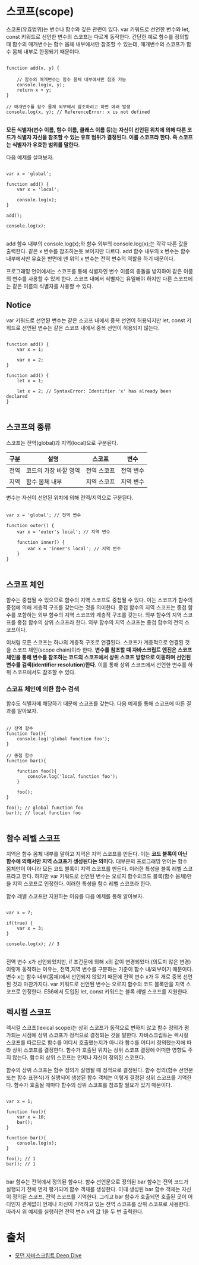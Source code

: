 # 스코프(scope)

스코프(유효범위)는 변수나 함수와 깊은 관련이 있다. var 키워드로 선언한 변수와 let, const 키워드로 선언한 변수의 스코프는 다르게 동작한다.
간단한 예로 함수를 정의할 때 함수의 매개변수는 함수 몸체 내부에서만 참조할 수 있는데, 매개변수의 스코프가 함수 몸체 내부로 한정되기 때문이다.

<pre>
<code>
function add(x, y) {

    // 함수의 매개변수는 함수 몸체 내부에서만 참조 가능
    console.log(x, y);
    return x + y;
}

// 매개변수를 함수 몸체 외부에서 참조하려고 하면 에러 발생
console.log(x, y); // ReferenceError: x is not defined
</code>
</pre>

**모든 식별자(변수 이름, 함수 이름, 클래스 이름 등)는 자신이 선언된 위치에 의해 다른 코드가 식별자 자신을 참조할 수 있는 유효 범위가 결정된다. 이를 스코프라 한다. 즉 스코프는 식별자가 유효한 범위를 말한다.**

다음 예제를 살펴보자.
<pre>
<code>
var x = 'global';

function add() {
    var x = 'local';

    console.log(x);
}

add();

console.log(x);
</code>
</pre>
add 함수 내부의 console.log(x);와 함수 외부의 console.log(x);는 각각 다른 값을 출력한다. 같은 x 변수를 참조하는듯 보이지만 다르다. add 함수 내부의 x 변수는 함수 내부에서만 유효한 반면에 맨 위의 x 변수는 전역 변수의 역할을 하기 때문이다. 

프로그래밍 언어에서는 스코프를 통해 식별자인 변수 이름의 충돌을 방지하여 같은 이름의 변수를 사용할 수 있게 한다. 스코프 내에서 식별자는 유일해야 하지만 다른 스코프에는 같은 이름의 식별자를 사용할 수 있다. 

## Notice
var 키워드로 선언된 변수는 같은 스코프 내에서 중복 선언이 허용되지만 let, const 키워드로 선언된 변수는 같은 스코프 내에서 중복 선언이 허용되지 않는다.
<pre>
<code>
function add() {
    var x = 1;

    var x = 2;
}

function add() {
    let x = 1;

    let x = 2; // SyntaxError: Identifier 'x' has already been declared
}
</code>
</pre>

## 스코프의 종류
스코프는 전역(global)과 지역(local)으로 구분된다.

| 구분 | 설명 | 스코프 | 변수 |
| --- | --- | --- | --- |
| 전역 | 코드의 가장 바깥 영역 | 전역 스코프 | 전역 변수 |
| 지역 | 함수 몸체 내부 | 지역 스코프 | 지역 변수 |

변수는 자신이 선언된 위치에 의해 전역/지역으로 구분된다. 

<pre>
<code>
var x = 'global'; // 전역 변수

function outer() {
    var x = 'outer's local'; // 지역 변수

    function inner() {
        var x = 'inner's local'; // 지역 변수
    }
}
</code>
</pre>

## 스코프 체인
함수는 중첩될 수 있으므로 함수의 지역 스코프도 중첩될 수 있다. 이는 스코프가 함수의 중첩에 의해 게층적 구조를 갖는다는 것을 의미한다. 중첩 함수의 지역 스코프는 중첩 함수를 포함하는 외부 함수의 지역 스코프와 계층적 구조를 갖는다. 외부 함수의 지역 스코프를 중첩 함수의 상위 스코프라 한다.
외부 함수의 지역 스코프는 중첩 함수의 전역 스코프이다.

이처럼 모든 스코프는 하나의 계층적 구조로 연결된다. 스코프가 계층적으로 연결된 것을 스코프 체인(scope chain)이라 한다. 
**변수를 참조할 때 자바스크립트 엔진은 스코프 체인을 통해 변수를 참조하는 코드의 스코프에서 상위 스코프 방향으로 이동하며 선언된 변수를 검색(identifier resolution)한다.** 이를 통해 상위 스코프에서 선언한 변수를 하위 스코프에서도 참조할 수 있다.

### 스코프 체인에 의한 함수 검색
함수도 식별자에 해당하기 때문에 스코프를 갖는다.
다음 예제를 통해 스코프에 따른 결과를 알아보자.
<pre>
<code>
// 전역 함수
function foo(){
    console.log('global function foo');
}

// 중첩 함수
function bar(){
    
    function foo(){
        console.log('local function foo');
    }
    
    foo();
}

foo(); // global function foo
bar(); // local function foo
</code>
</pre>

## 함수 레벨 스코프
지역은 함수 몸체 내부를 말하고 지역은 지역 스코프를 만든다. 이는 **코드 블록이 아닌 함수에 의해서만 지역 스코프가 생성된다는 의미다.**
대부분의 프로그래밍 언어는 함수 몸체만이 아니라 모든 코드 블록이 지역 스코프를 만든다. 이러한 특성을 블록 레벨 스코프라고 한다. 하지만 var 키워드로 선언된 변수는 오로지 함수의코드 블록(함수 몸체)만을 지역 스코프로 인정한다. 이러한 특성을 함수 레벨 스코프라 한다.

함수 레벨 스코프만 지원하는 이유를 다음 예제를 통해 알아보자.
<pre>
<code>
var x = 7;

if(true) {
    var x = 3;
}

console.log(x); // 3
</code>
</pre>
전역 변수 x가 선언되었지만, if 조건문에 의해 x의 값이 변경되었다.(의도치 않은 변경)
이렇게 동작하는 이유는, 전역,지역 변수를 구분하는 기준이 함수 내/외부이기 때문이다. 변수 x는 함수 내부(몸체)에서 선언되지 않았기 때문에 전역 변수 x가 두 개로 중복 선언된 것과 마찬가지다. var 키워드로 선언된 변수는 오로지 함수의 코드 블록만을 지역 스코프로 인정한다. ES6에서 도입된 let, const 키워드는 블록 레벨 스코프를 지원한다.

## 렉시컬 스코프
렉시컬 스코프(lexical scope)는 상위 스코프가 동적으로 변하지 않고 함수 정의가 평가되는 시점에 상위 스코프가 정적으로 결정되는 것을 말한다. 
자바스크립트는 렉시컬 스코프를 따르므로 함수를 어디서 호출했는지가 아니라 함수를 어디서 정의했는지에 따라 상위 스코프를 결정한다. 함수가 호출된 위치는 상위 스코프 결정에 어떠한 영향도 주지 않는다. 함수의 상위 스코프는 언제나 자신이 정의된 스코프다.

함수의 상위 스코프는 함수 정의가 실행될 때 정적으로 결정된다. 함수 정의(함수 선언문 또는 함수 표현식)가 실행되어 생성된 함수 객체는 이렇게 결정된 상위 스코프를 기억한다. 함수가 호출될 때마다 함수의 상위 스코프를 참조할 필요가 있기 때문이다. 

<pre>
<code>
var x = 1;

function foo(){
    var x = 10;
    bar();
}

function bar(){
    console.log(x);
}

foo(); // 1
bar(); // 1
</code>
</pre>
bar 함수는 전역에서 정의된 함수다. 함수 선언문으로 정의된 bar 함수는 전역 코드가 실행되기 전에 먼저 평가되어 함수 객체를 생성한다. 이때 생성된 bar 함수 객체는 자신이 정의된 스코프, 전역 스코프를 기억한다. 그리고 bar 함수가 호출되면 호출된 곳이 어디인지 관계없이 언제나 자신이 기억하고 있는 전역 스코프를 상위 스코프로 사용한다. 따라서 위 예제를 실행하면 전역 변수 x의 값 1을 두 번 출력한다.

# 출처
* [모던 자바스크립트 Deep Dive](http://www.kyobobook.co.kr/product/detailViewKor.laf?ejkGb=KOR&mallGb=KOR&barcode=9791158392239&orderClick=LEA&Kc=)

